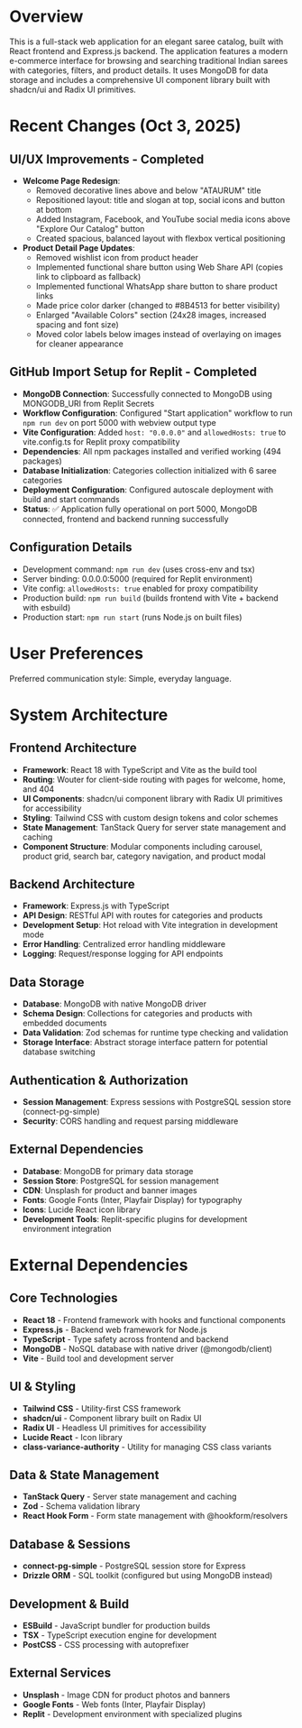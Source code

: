 # Overview

This is a full-stack web application for an elegant saree catalog, built with React frontend and Express.js backend. The application features a modern e-commerce interface for browsing and searching traditional Indian sarees with categories, filters, and product details. It uses MongoDB for data storage and includes a comprehensive UI component library built with shadcn/ui and Radix UI primitives.

# Recent Changes (Oct 3, 2025)

## UI/UX Improvements - Completed
- **Welcome Page Redesign**: 
  - Removed decorative lines above and below "ATAURUM" title
  - Repositioned layout: title and slogan at top, social icons and button at bottom
  - Added Instagram, Facebook, and YouTube social media icons above "Explore Our Catalog" button
  - Created spacious, balanced layout with flexbox vertical positioning
- **Product Detail Page Updates**:
  - Removed wishlist icon from product header
  - Implemented functional share button using Web Share API (copies link to clipboard as fallback)
  - Implemented functional WhatsApp share button to share product links
  - Made price color darker (changed to #8B4513 for better visibility)
  - Enlarged "Available Colors" section (24x28 images, increased spacing and font size)
  - Moved color labels below images instead of overlaying on images for cleaner appearance

## GitHub Import Setup for Replit - Completed
- **MongoDB Connection**: Successfully connected to MongoDB using MONGODB_URI from Replit Secrets
- **Workflow Configuration**: Configured "Start application" workflow to run `npm run dev` on port 5000 with webview output type
- **Vite Configuration**: Added `host: "0.0.0.0"` and `allowedHosts: true` to vite.config.ts for Replit proxy compatibility
- **Dependencies**: All npm packages installed and verified working (494 packages)
- **Database Initialization**: Categories collection initialized with 6 saree categories
- **Deployment Configuration**: Configured autoscale deployment with build and start commands
- **Status**: ✅ Application fully operational on port 5000, MongoDB connected, frontend and backend running successfully

## Configuration Details
- Development command: `npm run dev` (uses cross-env and tsx)
- Server binding: 0.0.0.0:5000 (required for Replit environment)
- Vite config: `allowedHosts: true` enabled for proxy compatibility
- Production build: `npm run build` (builds frontend with Vite + backend with esbuild)
- Production start: `npm run start` (runs Node.js on built files)

# User Preferences

Preferred communication style: Simple, everyday language.

# System Architecture

## Frontend Architecture
- **Framework**: React 18 with TypeScript and Vite as the build tool
- **Routing**: Wouter for client-side routing with pages for welcome, home, and 404
- **UI Components**: shadcn/ui component library with Radix UI primitives for accessibility
- **Styling**: Tailwind CSS with custom design tokens and color schemes
- **State Management**: TanStack Query for server state management and caching
- **Component Structure**: Modular components including carousel, product grid, search bar, category navigation, and product modal

## Backend Architecture
- **Framework**: Express.js with TypeScript
- **API Design**: RESTful API with routes for categories and products
- **Development Setup**: Hot reload with Vite integration in development mode
- **Error Handling**: Centralized error handling middleware
- **Logging**: Request/response logging for API endpoints

## Data Storage
- **Database**: MongoDB with native MongoDB driver
- **Schema Design**: Collections for categories and products with embedded documents
- **Data Validation**: Zod schemas for runtime type checking and validation
- **Storage Interface**: Abstract storage interface pattern for potential database switching

## Authentication & Authorization
- **Session Management**: Express sessions with PostgreSQL session store (connect-pg-simple)
- **Security**: CORS handling and request parsing middleware

## External Dependencies
- **Database**: MongoDB for primary data storage
- **Session Store**: PostgreSQL for session management
- **CDN**: Unsplash for product and banner images
- **Fonts**: Google Fonts (Inter, Playfair Display) for typography
- **Icons**: Lucide React icon library
- **Development Tools**: Replit-specific plugins for development environment integration

# External Dependencies

## Core Technologies
- **React 18** - Frontend framework with hooks and functional components
- **Express.js** - Backend web framework for Node.js
- **TypeScript** - Type safety across frontend and backend
- **MongoDB** - NoSQL database with native driver (@mongodb/client)
- **Vite** - Build tool and development server

## UI & Styling
- **Tailwind CSS** - Utility-first CSS framework
- **shadcn/ui** - Component library built on Radix UI
- **Radix UI** - Headless UI primitives for accessibility
- **Lucide React** - Icon library
- **class-variance-authority** - Utility for managing CSS class variants

## Data & State Management
- **TanStack Query** - Server state management and caching
- **Zod** - Schema validation library
- **React Hook Form** - Form state management with @hookform/resolvers

## Database & Sessions
- **connect-pg-simple** - PostgreSQL session store for Express
- **Drizzle ORM** - SQL toolkit (configured but using MongoDB instead)

## Development & Build
- **ESBuild** - JavaScript bundler for production builds
- **TSX** - TypeScript execution engine for development
- **PostCSS** - CSS processing with autoprefixer

## External Services
- **Unsplash** - Image CDN for product photos and banners
- **Google Fonts** - Web fonts (Inter, Playfair Display)
- **Replit** - Development environment with specialized plugins